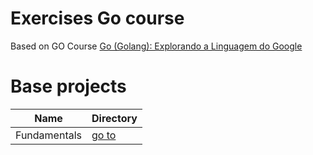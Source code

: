 # Exercises Go course

Based on GO Course [Go (Golang): Explorando a Linguagem do Google](https://www.udemy.com/course/curso-go/)

# Base projects

| Name         | Directory             |
| ------------ | --------------------- |
| Fundamentals | [go to](fundamentals) |
